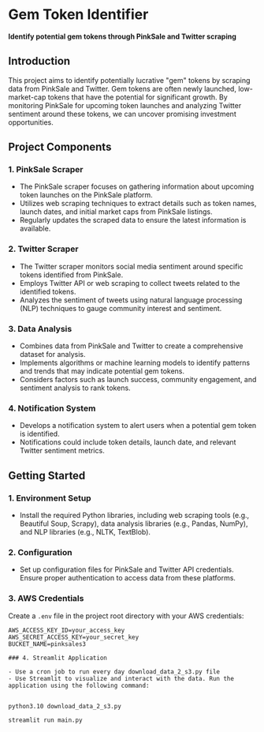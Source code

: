 # Gem Token Identifier

**Identify potential gem tokens through PinkSale and Twitter scraping**

## Introduction

This project aims to identify potentially lucrative "gem" tokens by scraping data from PinkSale and Twitter. Gem tokens are often newly launched, low-market-cap tokens that have the potential for significant growth. By monitoring PinkSale for upcoming token launches and analyzing Twitter sentiment around these tokens, we can uncover promising investment opportunities.

## Project Components

### 1. PinkSale Scraper

- The PinkSale scraper focuses on gathering information about upcoming token launches on the PinkSale platform.
- Utilizes web scraping techniques to extract details such as token names, launch dates, and initial market caps from PinkSale listings.
- Regularly updates the scraped data to ensure the latest information is available.

### 2. Twitter Scraper

- The Twitter scraper monitors social media sentiment around specific tokens identified from PinkSale.
- Employs Twitter API or web scraping to collect tweets related to the identified tokens.
- Analyzes the sentiment of tweets using natural language processing (NLP) techniques to gauge community interest and sentiment.

### 3. Data Analysis

- Combines data from PinkSale and Twitter to create a comprehensive dataset for analysis.
- Implements algorithms or machine learning models to identify patterns and trends that may indicate potential gem tokens.
- Considers factors such as launch success, community engagement, and sentiment analysis to rank tokens.

### 4. Notification System

- Develops a notification system to alert users when a potential gem token is identified.
- Notifications could include token details, launch date, and relevant Twitter sentiment metrics.

## Getting Started

### 1. Environment Setup

- Install the required Python libraries, including web scraping tools (e.g., Beautiful Soup, Scrapy), data analysis libraries (e.g., Pandas, NumPy), and NLP libraries (e.g., NLTK, TextBlob).

### 2. Configuration

- Set up configuration files for PinkSale and Twitter API credentials. Ensure proper authentication to access data from these platforms.

### 3. AWS Credentials

Create a `.env` file in the project root directory with your AWS credentials:

```env
AWS_ACCESS_KEY_ID=your_access_key
AWS_SECRET_ACCESS_KEY=your_secret_key
BUCKET_NAME=pinksales3

### 4. Streamlit Application

- Use a cron job to run every day download_data_2_s3.py file
- Use Streamlit to visualize and interact with the data. Run the application using the following command:
  
 
python3.10 download_data_2_s3.py

streamlit run main.py
